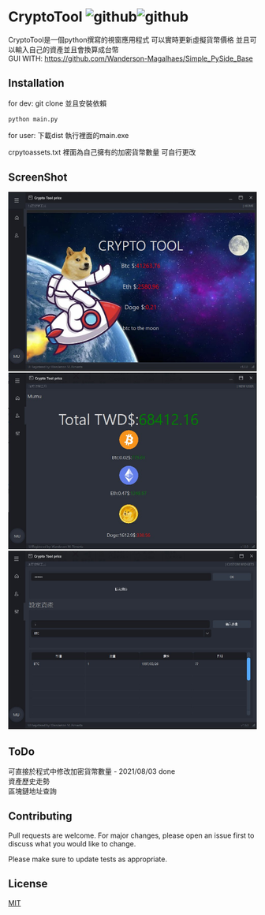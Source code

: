 # CryptoTool ![github](https://img.shields.io/github/v/release/MuMuShy/CryptoTool)![github](https://img.shields.io/github/stars/MuMuShy/CryptoTool?style=social)

CryptoTool是一個python撰寫的視窗應用程式 可以實時更新虛擬貨幣價格 並且可以輸入自己的資產並且會換算成台幣  
GUI WITH: https://github.com/Wanderson-Magalhaes/Simple_PySide_Base

## Installation

for dev: git clone 並且安裝依賴

```bash
python main.py
```

for user: 下載dist 執行裡面的main.exe

crpytoassets.txt 裡面為自己擁有的加密貨幣數量 可自行更改

## ScreenShot

![alt text](https://github.com/MuMuShy/CryptoTool/blob/main/screenshot/2.jpg)
![alt text](https://github.com/MuMuShy/CryptoTool/blob/main/screenshot/new.jpg)
![alt text](https://github.com/MuMuShy/CryptoTool/blob/main/screenshot/3.jpg)

## ToDo

可直接於程式中修改加密貨幣數量 - 2021/08/03 done  
資產歷史走勢  
區塊鏈地址查詢  

## Contributing
Pull requests are welcome. For major changes, please open an issue first to discuss what you would like to change.

Please make sure to update tests as appropriate.

## License
[MIT](https://choosealicense.com/licenses/mit/)
